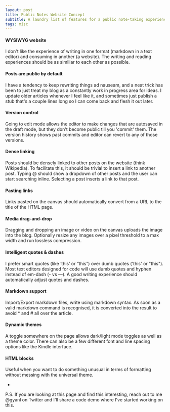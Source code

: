 ```yaml
---
layout: post
title: Public Notes Website Concept
subtitle: A laundry list of features for a public note-taking experience that I wish someone built (and might try to build myself at some point if nobody else does it).
tags: misc
---
```


#### WYSIWYG website
I don't like the experience of writing in one format (markdown in a text editor) and consuming in another (a website). The writing and reading experiences should be as similiar to each other as possible.

#### Posts are public by default
I have a tendency to keep rewriting things ad nauseam, and a neat trick has been to just treat my blog as a constantly work in progress area for ideas. I update older articles whenever I feel like it, and sometimes just publish a stub that's a couple lines long so I can come back and flesh it out later.

#### Version control
Going to edit mode allows the editor to make changes that are autosaved in the draft mode, but they don't become public till you 'commit' them. The version history shows past commits and editor can revert to any of those versions.

#### Dense linking
Posts should be densely linked to other posts on the website (think Wikipedia). To facilitate this, it should be trivial to insert a link to another post. Typing @ should show a dropdown of other posts and the user can start searching inline. Selecting a post inserts a link to that post.

#### Pasting links
Links pasted on the canvas should automatically convert from a URL to the title of the HTML page.

#### Media drag-and-drop
Dragging and dropping an image or video on the canvas uploads the image into the blog. Optionally resize any images over a pixel threshold to a max width and run lossless compression.

#### Intelligent quotes & dashes
I prefer smart quotes (like ‘this’ or “this”) over dumb quotes ('this' or "this"). Most text editors designed for code will use dumb quotes and hyphen instead of em-dash (- vs —). A good writing experience should automatically adjust quotes and dashes.

#### Markdown support
Import/Export markdown files, write using markdown syntax. As soon as a valid markdown command is recognised, it is converted into the result to avoid * and # all over the article.

#### Dynamic themes
A toggle somewhere on the page allows dark/light mode toggles as well as a theme color. There can also be a few different font and line spacing options like the Kindle interface.

#### HTML blocks
Useful when you want to do something unusual in terms of formatting without messing with the universal theme.

-
P.S. If you are looking at this page and find this interesting, reach out to me @gyanl on Twitter and I'll share a code demo where I've started working on this.
